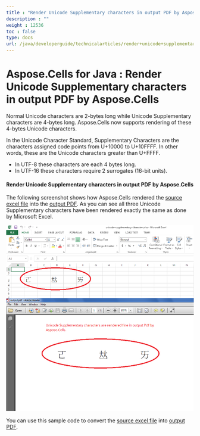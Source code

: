 ```yaml
---
title : "Render Unicode Supplementary characters in output PDF by Aspose.Cells" 
description : "" 
weight : 12536 
toc : false
type: docs
url: /java/developerguide/technicalarticles/render+unicode+supplementary+characters+in+output+pdf+by+aspose.cells/
---
```


# Aspose.Cells for Java : Render Unicode Supplementary characters in output PDF by Aspose.Cells


Normal Unicode characters are 2-bytes long while Unicode Supplementary characters are 4-bytes long. Aspose.Cells now supports rendering of these 4-bytes Unicode characters.

In the Unicode Character Standard, Supplementary Characters are the characters assigned code points from U+10000 to U+10FFFF. In other words, these are the Unicode characters greater than U+FFFF.

*   In UTF-8 these characters are each 4 bytes long.
*   In UTF-16 these characters require 2 surrogates (16-bit units).

#### Render Unicode Supplementary characters in output PDF by Aspose.Cells

The following screenshot shows how Aspose.Cells rendered the [source excel file](https://docs2.aspose.com/cells/java/attachments/5276130/5473390.xlsx) into the [output PDF](https://docs2.aspose.com/cells/java/attachments/5276130/5473391.pdf). As you can see all three Unicode Supplementary characters have been rendered exactly the same as done by Microsoft Excel.

![image](5473392.png)

You can use this sample code to convert the [source excel file](https://docs2.aspose.com/cells/java/attachments/5276130/5473390.xlsx) into [output PDF](https://docs2.aspose.com/cells/java/attachments/5276130/5473391.pdf).


